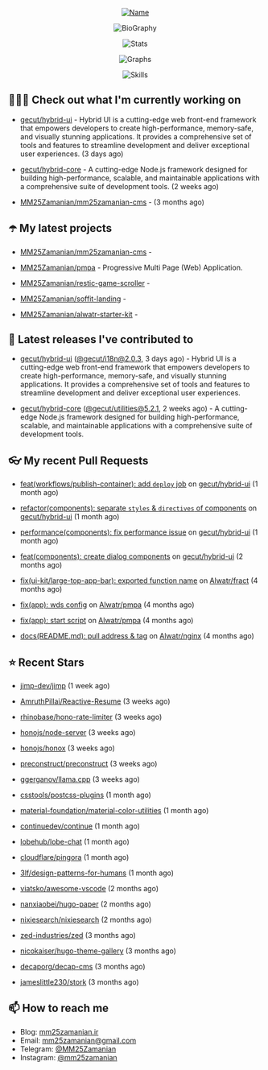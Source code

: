 <p align="center">
  <a href="https://github.com/MM25Zamanian">
    <img
      src="https://readme-typing-svg.demolab.com?font=Comic+Neue&weight=800&size=30&duration=4000&pause=1000&color=04F759&center=true&vCenter=true&multiline=true&repeat=false&width=462&lines=S.+MohammadMahdi+Zamanian"
      alt="Name"
    />
  </a>
</p>

<p align="center">
  <img
    src="https://readme-typing-svg.demolab.com?font=Comic+Neue&duration=4000&pause=1000&color=04F759&center=true&vCenter=true&lines=Junior+Full-Stack+Developer;Focusing+on+Front-End+With+Best+Practice;Trying+to+Learn+SW+Architecture+Patterns"
    alt="BioGraphy"
  />
</p>

<p align="center">
  <img src="https://streak-stats.demolab.com/?user=MM25Zamanian&hide_border=true&border_radius=0&date_format=j%20M%5B%20Y%5D&mode=weekly&card_width=400&background=000802&sideLabels=04F759&dates=04F759&sideNums=04F759&currStreakNum=04F759&ring=04F759&currStreakLabel=04F759&fire=EB4705&hide_longest_streak=true" alt="Stats" />
</p>

<p align="center">
  <img
    src="https://github-readme-activity-graph.vercel.app/graph?username=MM25Zamanian&bg_color=000802&color=04F759&line=04F759&point=ffffff&area=true&hide_border=true"
    alt="Graphs"
  />
</p>

<p align="center">
  <img
    src="https://skillicons.dev/icons?i=androidstudio,arduino,bash,bootstrap,cpp,ts,codepen,css,django,docker,figma,linux,lit,md,mongodb,nginx,nodejs,py,vscode,vite&perline=10"
    alt="Skills"
  />
</p>


## 👨🏻‍💻 Check out what I'm currently working on



- [gecut/hybrid-ui](https://github.com/gecut/hybrid-ui) - Hybrid UI is a cutting-edge web front-end framework that empowers developers to create high-performance, memory-safe, and visually stunning applications. It provides a comprehensive set of tools and features to streamline development and deliver exceptional user experiences. (3 days ago)

- [gecut/hybrid-core](https://github.com/gecut/hybrid-core) - A cutting-edge Node.js framework designed for building high-performance, scalable, and maintainable applications with a comprehensive suite of development tools. (2 weeks ago)

- [MM25Zamanian/mm25zamanian-cms](https://github.com/MM25Zamanian/mm25zamanian-cms) -  (3 months ago)

## ☂️ My latest projects



- [MM25Zamanian/mm25zamanian-cms](https://github.com/MM25Zamanian/mm25zamanian-cms) - 

- [MM25Zamanian/pmpa](https://github.com/MM25Zamanian/pmpa) - Progressive Multi Page (Web) Application.

- [MM25Zamanian/restic-game-scroller](https://github.com/MM25Zamanian/restic-game-scroller) - 

- [MM25Zamanian/soffit-landing](https://github.com/MM25Zamanian/soffit-landing) - 

- [MM25Zamanian/alwatr-starter-kit](https://github.com/MM25Zamanian/alwatr-starter-kit) - 

## 🎉 Latest releases I've contributed to



- [gecut/hybrid-ui](https://github.com/gecut/hybrid-ui) ([@gecut/i18n@2.0.3](https://github.com/gecut/hybrid-ui/releases/tag/%40gecut/i18n%402.0.3), 3 days ago) - Hybrid UI is a cutting-edge web front-end framework that empowers developers to create high-performance, memory-safe, and visually stunning applications. It provides a comprehensive set of tools and features to streamline development and deliver exceptional user experiences.

- [gecut/hybrid-core](https://github.com/gecut/hybrid-core) ([@gecut/utilities@5.2.1](https://github.com/gecut/hybrid-core/releases/tag/%40gecut/utilities%405.2.1), 2 weeks ago) - A cutting-edge Node.js framework designed for building high-performance, scalable, and maintainable applications with a comprehensive suite of development tools.

## 👓 My recent Pull Requests



- [feat(workflows/publish-container): add `deploy` job](https://github.com/gecut/hybrid-ui/pull/85) on [gecut/hybrid-ui](https://github.com/gecut/hybrid-ui) (1 month ago)

- [refactor(components): separate `styles` &amp; `directives` of components](https://github.com/gecut/hybrid-ui/pull/83) on [gecut/hybrid-ui](https://github.com/gecut/hybrid-ui) (1 month ago)

- [performance(components): fix performance issue](https://github.com/gecut/hybrid-ui/pull/58) on [gecut/hybrid-ui](https://github.com/gecut/hybrid-ui) (1 month ago)

- [feat(components): create dialog components](https://github.com/gecut/hybrid-ui/pull/26) on [gecut/hybrid-ui](https://github.com/gecut/hybrid-ui) (2 months ago)

- [fix(ui-kit/large-top-app-bar): exported function name](https://github.com/Alwatr/fract/pull/155) on [Alwatr/fract](https://github.com/Alwatr/fract) (4 months ago)

- [fix(app): wds config](https://github.com/Alwatr/pmpa/pull/48) on [Alwatr/pmpa](https://github.com/Alwatr/pmpa) (4 months ago)

- [fix(app): start script](https://github.com/Alwatr/pmpa/pull/47) on [Alwatr/pmpa](https://github.com/Alwatr/pmpa) (4 months ago)

- [docs(README.md): pull address &amp; tag](https://github.com/Alwatr/nginx/pull/21) on [Alwatr/nginx](https://github.com/Alwatr/nginx) (4 months ago)

## ⭐ Recent Stars



- [jimp-dev/jimp](https://github.com/jimp-dev/jimp) (1 week ago)

- [AmruthPillai/Reactive-Resume](https://github.com/AmruthPillai/Reactive-Resume) (3 weeks ago)

- [rhinobase/hono-rate-limiter](https://github.com/rhinobase/hono-rate-limiter) (3 weeks ago)

- [honojs/node-server](https://github.com/honojs/node-server) (3 weeks ago)

- [honojs/honox](https://github.com/honojs/honox) (3 weeks ago)

- [preconstruct/preconstruct](https://github.com/preconstruct/preconstruct) (3 weeks ago)

- [ggerganov/llama.cpp](https://github.com/ggerganov/llama.cpp) (3 weeks ago)

- [csstools/postcss-plugins](https://github.com/csstools/postcss-plugins) (1 month ago)

- [material-foundation/material-color-utilities](https://github.com/material-foundation/material-color-utilities) (1 month ago)

- [continuedev/continue](https://github.com/continuedev/continue) (1 month ago)

- [lobehub/lobe-chat](https://github.com/lobehub/lobe-chat) (1 month ago)

- [cloudflare/pingora](https://github.com/cloudflare/pingora) (1 month ago)

- [3lf/design-patterns-for-humans](https://github.com/3lf/design-patterns-for-humans) (1 month ago)

- [viatsko/awesome-vscode](https://github.com/viatsko/awesome-vscode) (2 months ago)

- [nanxiaobei/hugo-paper](https://github.com/nanxiaobei/hugo-paper) (2 months ago)

- [nixiesearch/nixiesearch](https://github.com/nixiesearch/nixiesearch) (2 months ago)

- [zed-industries/zed](https://github.com/zed-industries/zed) (3 months ago)

- [nicokaiser/hugo-theme-gallery](https://github.com/nicokaiser/hugo-theme-gallery) (3 months ago)

- [decaporg/decap-cms](https://github.com/decaporg/decap-cms) (3 months ago)

- [jameslittle230/stork](https://github.com/jameslittle230/stork) (3 months ago)

## 📫 How to reach me

- Blog: [mm25zamanian.ir](https://mm25zamanian.ir)
- Email: [mm25zamanian@gmail.com](mailto://mm25zamanian@gmail.com)
- Telegram: [@MM25Zamanian](https://t.me/MM25Zamanian)
- Instagram: [@mm25zamanian](https://instagram.com/mm25zamanian)
